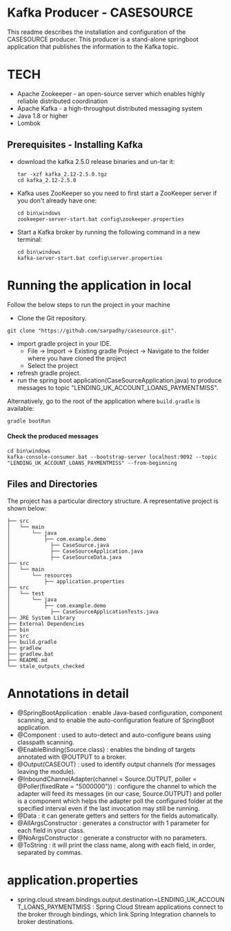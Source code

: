 # Kafka Producer - CASESOURCE
This readme describes the installation and configuration of the CASESOURCE producer.
This producer is a stand-alone springboot application that publishes the information to the Kafka topic.

# TECH
- Apache Zookeeper - an open-source server which enables highly reliable distributed coordination
- Apache Kafka - a high-throughput distributed messaging system
- Java 1.8 or higher
- Lombok

## Prerequisites - Installing Kafka
- download the kafka 2.5.0 release binaries and un-tar it:

  ```shell
  tar -xzf kafka_2.12-2.5.0.tgz
  cd kafka_2.12-2.5.0
  ```
  
- Kafka uses ZooKeeper so you need to first start a ZooKeeper server if you don't already have one:
  
  ```shell
  cd bin\windows
  zookeeper-server-start.bat config\zookeeper.properties
  ```
  
- Start a Kafka broker by running the following command in a new terminal:
  
   ```shell
   cd bin\windows
   kafka-server-start.bat config\server.properties
   ```

# Running the application in local
Follow the below steps to run the project in your machine

 - Clone the Git repository.
 
 ```shell
 git clone "https://github.com/sarpadhy/casesource.git".
 ```
 - import gradle project in your IDE.
   - File -> Import -> Existing gradle Project -> Navigate to the folder where you have cloned the project
   - Select the project
 - refresh gradle project.
 - run the spring boot application(CaseSourceApplication.java) to produce messages to topic      "LENDING_UK_ACCOUNT_LOANS_PAYMENTMISS".
 
 Alternatively, go to the root of the application where `build.gradle` is available:

```shell
gradle bootRun
```
 
 #### Check the produced messages
 
 ```shell
 cd bin\windows
 kafka-console-consumer.bat --bootstrap-server localhost:9092 --topic "LENDING_UK_ACCOUNT_LOANS_PAYMENTMISS" --from-beginning
 ```
 ## Files and Directories

The project has a particular directory structure. A representative project is shown below:

```
├── src
│   └── main
│       └── java
│           ├── com.example.demo
│             ├── CaseSource.java
│             ├── CaseSourceApplication.java
│             ├── CaseSourceData.java
├── src
│   └── main
│       └── resources
│           ├── application.properties
├── src
│   └── test
│       └── java
│           ├── com.example.demo
│             ├── CaseSourceApplicationTests.java
├── JRE System Library
├── External Dependencies
├── bin
├── src
├── build.gradle
├── gradlew
├── gradlew.bat
├── README.md
└── stale_outputs_checked
```

# Annotations in detail

- @SpringBootApplication : enable Java-based configuration, component scanning, and to enable the auto-configuration feature of        SpringBoot application.
- @Component : used to auto-detect and auto-configure beans using classpath scanning.
- @EnableBinding(Source.class) : enables the binding of targets annotated with @OUTPUT to a broker.
- @Output(CASEOUT) : used to identify output channels (for messages leaving the module).
- @InboundChannelAdapter(channel = Source.OUTPUT, poller = @Poller(fixedRate = "5000000")) :
  configure the channel to which the adapter will feed its messages (in our case, Source.OUTPUT) and 
  poller is a component which helps the adapter poll the configured folder at the specified interval even if the last        invocation may still be running.
- @Data : it can generate getters and setters for the fields automatically.
- @AllArgsConstructor : generates a constructor with 1 parameter for each field in your class.
- @NoArgsConstructor : generate a constructor with no parameters.
- @ToString : it will print the class name, along with each field, in order, separated by commas.

# application.properties
- spring.cloud.stream.bindings.output.destination=LENDING_UK_ACCOUNT_LOANS_PAYMENTMISS :
Spring Cloud Stream applications connect to the broker through bindings, which link Spring Integration channels to broker destinations.

